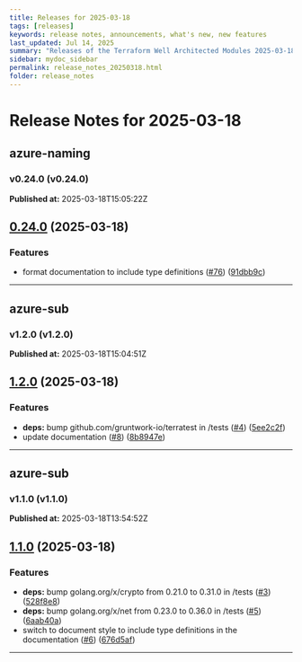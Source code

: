 ```yaml
---
title: Releases for 2025-03-18
tags: [releases]
keywords: release notes, announcements, what's new, new features
last_updated: Jul 14, 2025
summary: "Releases of the Terraform Well Architected Modules 2025-03-18"
sidebar: mydoc_sidebar
permalink: release_notes_20250318.html
folder: release_notes
---
```


# Release Notes for 2025-03-18

## azure-naming
### v0.24.0 (v0.24.0)
**Published at:** 2025-03-18T15:05:22Z

## [0.24.0](https://github.com/CloudNationHQ/terraform-azure-naming/compare/v0.23.1...v0.24.0) (2025-03-18)


### Features

* format documentation to include type definitions ([#76](https://github.com/CloudNationHQ/terraform-azure-naming/issues/76)) ([91dbb9c](https://github.com/CloudNationHQ/terraform-azure-naming/commit/91dbb9cd0689b5767cec936801c33cb01cdc4937))

---

## azure-sub
### v1.2.0 (v1.2.0)
**Published at:** 2025-03-18T15:04:51Z

## [1.2.0](https://github.com/CloudNationHQ/terraform-azure-sub/compare/v1.1.0...v1.2.0) (2025-03-18)


### Features

* **deps:** bump github.com/gruntwork-io/terratest in /tests ([#4](https://github.com/CloudNationHQ/terraform-azure-sub/issues/4)) ([5ee2c2f](https://github.com/CloudNationHQ/terraform-azure-sub/commit/5ee2c2f6402347ac64108c2a5c506d8d5f227875))
* update documentation ([#8](https://github.com/CloudNationHQ/terraform-azure-sub/issues/8)) ([8b8947e](https://github.com/CloudNationHQ/terraform-azure-sub/commit/8b8947e97c82ddf5695396d01eca6539ea8dcc7a))

---

## azure-sub
### v1.1.0 (v1.1.0)
**Published at:** 2025-03-18T13:54:52Z

## [1.1.0](https://github.com/CloudNationHQ/terraform-azure-sub/compare/v1.0.0...v1.1.0) (2025-03-18)


### Features

* **deps:** bump golang.org/x/crypto from 0.21.0 to 0.31.0 in /tests ([#3](https://github.com/CloudNationHQ/terraform-azure-sub/issues/3)) ([528f8e8](https://github.com/CloudNationHQ/terraform-azure-sub/commit/528f8e80450ef019c2099581e67a3e972f2e5fb8))
* **deps:** bump golang.org/x/net from 0.23.0 to 0.36.0 in /tests ([#5](https://github.com/CloudNationHQ/terraform-azure-sub/issues/5)) ([6aab40a](https://github.com/CloudNationHQ/terraform-azure-sub/commit/6aab40aeddb7babbdbb96e1dec953c9215141bd7))
* switch to document style to include type definitions in the documentation ([#6](https://github.com/CloudNationHQ/terraform-azure-sub/issues/6)) ([676d5af](https://github.com/CloudNationHQ/terraform-azure-sub/commit/676d5afaa3e4e98dbdfb691e76ab31888d4c232a))

---

